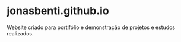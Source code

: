 # jonasbenti.github.io
Website criado para portifólio e demonstração de projetos e estudos realizados.